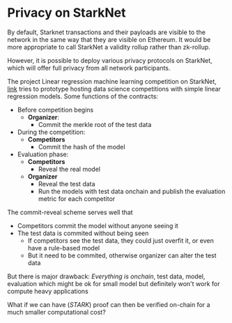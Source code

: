 # Privacy on StarkNet

By default, Starknet transactions and their payloads are visible to the network in the same way that they are visible on Ethereum. It would be more appropriate to call StarkNet a validity rollup rather than zk-rollup.

However, it is possible to deploy various privacy protocols on StarkNet, which will offer full privacy from all network participants.

The project Linear regression machine learning competition on StarkNet, [link](https://github.com/trangnv/linear-regression-starknet) tries to prototype hosting data science competitions with simple linear regression models.
Some functions of the contracts:
- Before competition begins
  - **Organizer**:
    - Commit the merkle root of the test data
- During the competition:
  - **Competitors**
    - Commit the hash of the model
- Evaluation phase:
  - **Competitors**
    - Reveal the real model
  - **Organizer**
    - Reveal the test data
    - Run the models with test data onchain and publish the evaluation metric for each competitor

The commit-reveal scheme serves well that
- Competitors commit the model without anyone seeing it
- The test data is commited without being seen
  - If competitors see the test data, they could just overfit it, or even have a rule-based model
  - But it need to be commited, otherwise organizer can alter the test data

But there is major drawback: *Everything is onchain*, test data, model, evaluation which might be ok for small model but definitely won't work for compute heavy applications

What if we can have (*STARK*) proof can then be verified on-chain for a much smaller computational cost?